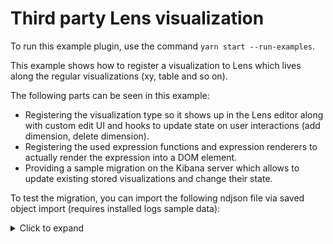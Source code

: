 # Third party Lens visualization

To run this example plugin, use the command `yarn start --run-examples`.

This example shows how to register a visualization to Lens which lives along the regular visualizations (xy, table and so on).

The following parts can be seen in this example:
* Registering the visualization type so it shows up in the Lens editor along with custom edit UI and hooks to update state on user interactions (add dimension, delete dimension).
* Registering the used expression functions and expression renderers to actually render the expression into a DOM element.
* Providing a sample migration on the Kibana server which allows to update existing stored visualizations and change their state.


To test the migration, you can import the following ndjson file via saved object import (requires installed logs sample data):
<details>
  <summary>Click to expand</summary>

```
{"attributes":{"fieldFormatMap":"{\"hour_of_day\":{}}","runtimeFieldMap":"{\"hour_of_day\":{\"type\":\"long\",\"script\":{\"source\":\"emit(doc['timestamp'].value.getHour());\"}}}","timeFieldName":"timestamp","title":"kibana_sample_data_logs"},"coreMigrationVersion":"8.0.0","id":"90943e30-9a47-11e8-b64d-95841ca0b247","migrationVersion":{"index-pattern":"8.0.0"},"references":[],"type":"index-pattern","updated_at":"2022-01-24T10:54:24.209Z","version":"WzQzMTQ3LDFd"}
{"attributes":{"description":"","state":{"datasourceStates":{"indexpattern":{"layers":{"f2700077-50bf-48e4-829c-f695f87e226d":{"columnOrder":["5e704cac-8490-457a-b635-01f3a5a132b7"],"columns":{"5e704cac-8490-457a-b635-01f3a5a132b7":{"dataType":"number","isBucketed":false,"label":"Count of records","operationType":"count","scale":"ratio","sourceField":"Records"}},"incompleteColumns":{}}}}},"filters":[],"query":{"language":"kuery","query":""},"visualization":{"column":"5e704cac-8490-457a-b635-01f3a5a132b7","layerId":"f2700077-50bf-48e4-829c-f695f87e226d"}},"title":"Rotating number test","visualizationType":"rotatingNumber"},"coreMigrationVersion":"8.0.0","id":"468f0be0-7e86-11ec-9739-d570ffd3fbe4","migrationVersion":{"lens":"8.0.0"},"references":[{"id":"90943e30-9a47-11e8-b64d-95841ca0b247","name":"indexpattern-datasource-current-indexpattern","type":"index-pattern"},{"id":"90943e30-9a47-11e8-b64d-95841ca0b247","name":"indexpattern-datasource-layer-f2700077-50bf-48e4-829c-f695f87e226d","type":"index-pattern"}],"type":"lens","updated_at":"2022-01-26T08:59:31.618Z","version":"WzQzNjUzLDFd"}
{"excludedObjects":[],"excludedObjectsCount":0,"exportedCount":2,"missingRefCount":0,"missingReferences":[]}
```

</details>